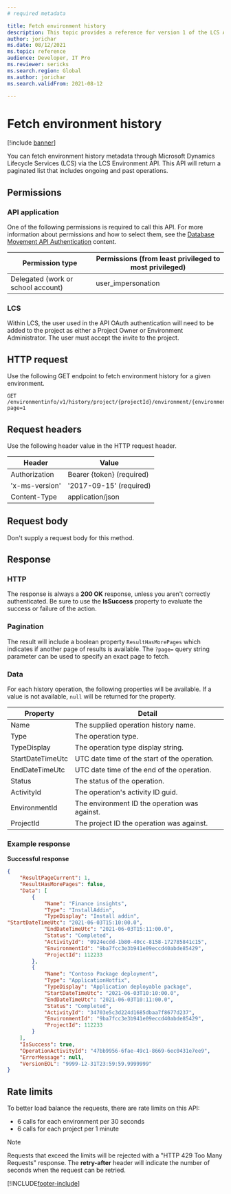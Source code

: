 ```yaml
---
# required metadata

title: Fetch environment history
description: This topic provides a reference for version 1 of the LCS API.
author: jorichar
ms.date: 08/12/2021
ms.topic: reference
audience: Developer, IT Pro
ms.reviewer: sericks
ms.search.region: Global
ms.author: jorichar
ms.search.validFrom: 2021-08-12

---
```


# Fetch environment history

[!include [banner](../../../includes/banner.md)]

You can fetch environment history metadata through Microsoft Dynamics Lifecycle Services (LCS) via the LCS Environment API. This API will return a paginated list that includes ongoing and past operations.

## Permissions

### API application
One of the following permissions is required to call this API. For more information about permissions and how to select them, see the [Database Movement API Authentication](../../../database/api/dbmovement-api-authentication.md) content.

| Permission type                    | Permissions (from least privileged to most privileged) |
|------------------------------------|--------------------------------------------------------|
| Delegated (work or school account) | user\_impersonation                                    |

### LCS
Within LCS, the user used in the API OAuth authentication will need to be added to the project as either a Project Owner or Environment Administrator. The user must accept the invite to the project. 

## HTTP request

Use the following GET endpoint to fetch environment history for a given environment.

<!-- { "blockType": "ignored" } -->
```http
GET /environmentinfo/v1/history/project/{projectId}/environment/{environmentId}/?page=1
```

## Request headers

Use the following header value in the HTTP request header. 

| Header         | Value                     |
|----------------|---------------------------|
| Authorization  | Bearer {token} (required) |
| 'x-ms-version' | '2017-09-15' (required)   |
| Content-Type   | application/json          |

## Request body

Don't supply a request body for this method.

## Response

### HTTP
The response is always a **200 OK** response, unless you aren't correctly authenticated. Be sure to use the **IsSuccess** property to evaluate the success or failure of the action.

### Pagination
The result will include a boolean property `ResultHasMorePages` which indicates if another page of results is available. The `?page=` query string parameter can be used to specify an exact page to fetch.

### Data
For each history operation, the following properties will be available. If a value is not available, `null` will be returned for the property.

| Property | Detail |
|----------------|---------------------------|
| Name | The supplied operation history name. |
| Type | The operation type. |
| TypeDisplay | The operation type display string. |
| StartDateTimeUtc | UTC date time of the start of the operation. |
| EndDateTimeUtc | UTC date time of the end of the operation. |
| Status | The status of the operation. |
| ActivityId | The operation's activity ID guid. |
| EnvironmentId | The environment ID the operation was against. |
| ProjectId | The project ID the operation was against. |

### Example response

**Successful response**
```json
{
    "ResultPageCurrent": 1,
    "ResultHasMorePages": false,
    "Data": [
        {
            "Name": "Finance insights",
            "Type": "InstallAddin",
            "TypeDisplay": "Install addin",
"StartDateTimeUtc": "2021-06-03T15:10:00.0",
            "EndDateTimeUtc": "2021-06-03T15:11:00.0",
            "Status": "Completed",
            "ActivityId": "0924ecdd-1b80-40cc-8158-172785841c15",
            "EnvironmentId": "9ba7fcc3e3b941e09eccd40abde85429",
            "ProjectId": 112233
        },
        {
            "Name": "Contoso Package deployment",
            "Type": "ApplicationHotfix",
            "TypeDisplay": "Application deployable package",
            "StartDateTimeUtc": "2021-06-03T10:10:00.0",
            "EndDateTimeUtc": "2021-06-03T10:11:00.0",
            "Status": "Completed",
            "ActivityId": "34703e5c3d224d1685dbaa7f8677d237",
            "EnvironmentId": "9ba7fcc3e3b941e09eccd40abde85429",
            "ProjectId": 112233
        }
    ],
    "IsSuccess": true,
    "OperationActivityId": "47bb9956-6fae-49c1-8669-6ec0431e7ee9",
    "ErrorMessage": null,
    "VersionEOL": "9999-12-31T23:59:59.9999999"
}
```

## Rate limits

To better load balance the requests, there are rate limits on this API:

 * 6 calls for each environment per 30 seconds
 * 6 calls for each project per 1 minute

> [!NOTE]
> Requests that exceed the limits will be rejected with a "HTTP 429 Too Many Requests" response. The **retry-after** header will indicate the number of seconds when the request can be retried.

[!INCLUDE[footer-include](../../../../../includes/footer-banner.md)]

